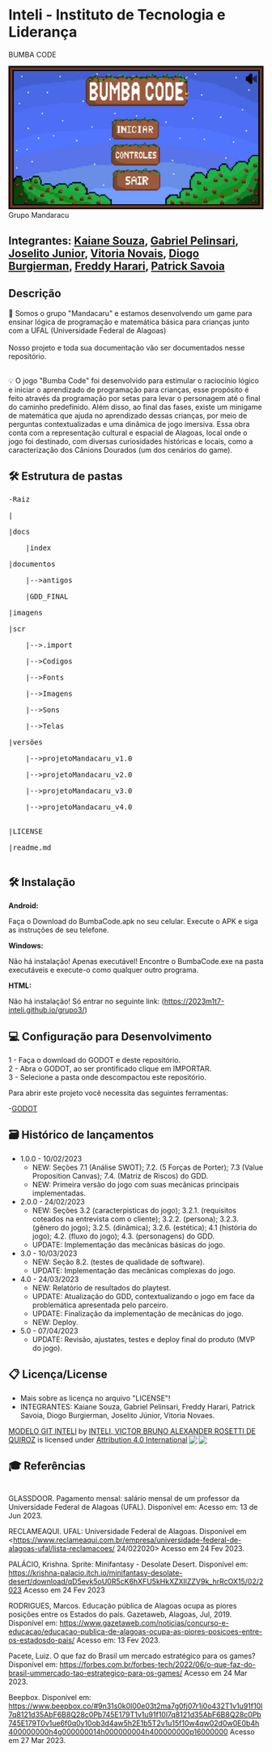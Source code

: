 # Inteli - Instituto de Tecnologia e Liderança 

BUMBA CODE
<div align="center">
<img src="/imagens/game.jpg" alt="fotogrupo" border="0">
</div>
Grupo Mandaracu

## Integrantes: <a href="https://github.com/kaianes/Tutorial_M1_Kaiane_Souza">Kaiane Souza</a>, <a href="https://github.com/pelinsarix/Tutorial_M1_Gabriel_Ribeiro">Gabriel Pelinsari</a>, <a href="https://github.com/jjrkkj/Tutorial_M1_Joselito_Carvalho">Joselito Junior</a>, <a href="https://github.com/vitorianovaes">Vitoria Novais</a>, <a href="https://github.com/DiogoBurgierman/Tutorial_M1_Diogo_Burgierman">Diogo Burgierman</a>, <a href="https://github.com/Freddyharari/Tutorial_M1_freddy_harari">Freddy Harari</a>, <a href="https://github.com/PatrickSavoia/Tutorial_M1_Patrick_Savoia">Patrick Savoia</a>




## Descrição

📜 Somos o grupo "Mandacaru" e estamos desenvolvendo um game para ensinar lógica de programação e matemática básica para crianças junto com a UFAL (Universidade Federal de Alagoas)
<br><br>
Nosso projeto e toda sua documentação vão ser documentados nesse repositório.
<br><br>
<p align="center">

</p>


💡 O jogo "Bumba Code" foi desenvolvido para estimular o raciocínio lógico e iniciar o aprendizado de programação para crianças, esse propósito é feito através da programação por setas para levar o personagem até o final do caminho predefinido. Além disso, ao final das fases, existe um minigame de matemática que ajuda no aprendizado dessas crianças, por meio de perguntas contextualizadas e uma dinâmica de jogo imersiva.
Essa obra conta com a representação cultural e espacial de Alagoas, local onde o jogo foi destinado, com diversas curiosidades históricas e locais, como a caracterização dos Cânions Dourados (um dos cenários do game).

## 🛠 Estrutura de pastas<br>
<pre>
-Raiz<br>
|<br>
|docs<br>
    |index<br>
|documentos<br>
    |-->antigos<br>
    |GDD_FINAL<br>
|imagens<br>
|scr<br>
    |-->.import<br>
    |-->Codigos<br>
    |-->Fonts<br>
    |-->Imagens<br>
    |-->Sons<br>
    |-->Telas<br>
|versões<br>
    |-->projetoMandacaru_v1.0<br>
    |-->projetoMandacaru_v2.0<br>
    |-->projetoMandacaru_v3.0<br>
    |-->projetoMandacaru_v4.0<br>

|LICENSE<br>
|readme.md<br>
</pre>

## 🛠 Instalação

<b>Android:</b>

Faça o Download do BumbaCode.apk no seu celular.
Execute o APK e siga as instruções de seu telefone.

<b>Windows:</b>

Não há instalação! Apenas executável!
Encontre o BumbaCode.exe na pasta executáveis e execute-o como qualquer outro programa.

<b>HTML:</b>

Não há instalação! Só entrar no seguinte link:
(https://2023m1t7-inteli.github.io/grupo3/)

## 💻 Configuração para Desenvolvimento

1 - Faça o download do GODOT e deste repositório.<br>
2 - Abra o GODOT, ao ser prontificado clique em IMPORTAR.<br>
3 - Selecione a pasta onde descompactou este repositório.<br>

Para abrir este projeto você necessita das seguintes ferramentas:

-<a href="https://godotengine.org/download">GODOT</a>

## 🗃 Histórico de lançamentos

* 1.0.0 - 10/02/2023
    * NEW: Seções 7.1 (Análise SWOT); 7.2. (5 Forças de Porter); 7.3 (Value Proposition Canvas); 7.4. (Matriz de Riscos) do GDD.
    * NEW: Primeira versão do jogo com suas mecânicas principais implementadas.
* 2.0.0 - 24/02/2023
    * NEW: Seções 3.2 (caracterpisticas do jogo); 3.2.1. (requisitos coteados na entrevista com o cliente); 3.2.2. (persona); 3.2.3. (gênero do jogo); 3.2.5. (dinâmica); 3.2.6. (estética); 4.1 (história do jogo); 4.2. (fluxo do jogo); 4.3. (personagens) do GDD.
    * UPDATE: Implementação das mecânicas básicas do jogo.
* 3.0 - 10/03/2023
    * NEW: Seção 8.2. (testes de qualidade de software).
    * UPDATE: Implementação das mecânicas complexas do jogo.
* 4.0 - 24/03/2023
    * NEW: Relatório de resultados do playtest.
    * UPDATE: Atualização do GDD, contextualizando o jogo em face da problemática apresentada pelo parceiro.
    * UPDATE: Finalização da implementação de mecânicas do jogo.
    * NEW: Deploy.
* 5.0 - 07/04/2023
    * UPDATE: Revisão, ajustates, testes e deploy final do produto (MVP do jogo).

## 📋 Licença/License

- Mais sobre as licença no arquivo "LICENSE"!<br>
- INTEGRANTES:  Kaiane Souza, Gabriel Pelinsari, Freddy Harari, Patrick Savoia, Diogo Burgierman, Joselito Júnior, Vitoria Novaes.

<p xmlns:cc="http://creativecommons.org/ns#" xmlns:dct="http://purl.org/dc/terms/"><a property="dct:title" rel="cc:attributionURL" href="https://github.com/Spidus/Teste_Final_1">MODELO GIT INTELI</a> by <a rel="cc:attributionURL dct:creator" property="cc:attributionName" href="https://www.yggbrasil.com.br/vr">INTELI, VICTOR BRUNO ALEXANDER ROSETTI DE QUIROZ</a> is licensed under <a href="http://creativecommons.org/licenses/by/4.0/?ref=chooser-v1" target="_blank" rel="license noopener noreferrer" style="display:inline-block;">Attribution 4.0 International<img style="height:22px!important;margin-left:3px;vertical-align:text-bottom;" src="https://mirrors.creativecommons.org/presskit/icons/cc.svg?ref=chooser-v1"><img style="height:22px!important;margin-left:3px;vertical-align:text-bottom;" src="https://mirrors.creativecommons.org/presskit/icons/by.svg?ref=chooser-v1"></a></p>

## 🎓 Referências
<br>
GLASSDOOR. Pagamento mensal: salário mensal de um professor da
Universidade Federal de Alagoas (UFAL). Disponível em:
<https://www.glassdoor.com.br/Pagamento-mensal/Universidade-Federal-de-Alagoas-UFAL-Professor-Universit%C3%A1rio-Macei%C3%B3-Pagamento-mensal-EJI_IE915021.0,36_KO37,60_IL.61,67_IC2443621.htm#:~:text=A%20m%C3%A9dia%20salarial%20de%20Professor,que%20%C3%A9%20de%20R%24%2017.265.13> Acesso em: 13 de Jun 2023.
<br>

RECLAMEAQUI. UFAL: Universidade Federal de Alagoas. Disponível em
<https://www.reclameaqui.com.br/empresa/universidade-federal-de-alagoas-ufal/lista-reclamacoes/ 24/022020> Acesso em 24 Fev 2023.
<br>

PALÁCIO, Krishna. Sprite: Minifantasy - Desolate Desert. Disponível em:
<https://krishna-palacio.itch.io/minifantasy-desolate-desert/download/qD5evk5oU0R5cK6hXFU5kHkXZXIlZZV9k_hrRcOX15/02/2023>
Acesso em 24 Fev 2023
<br>

RODRIGUES, Marcos. Educação pública de Alagoas ocupa as piores
posições entre os Estados do país. Gazetaweb, Alagoas, Jul, 2019.
Disponível em:
<https://www.gazetaweb.com/noticias/concurso-e-educacao/educacao-publica-de-alagoas-ocupa-as-piores-posicoes-entre-os-estadosdo-pais/> Acesso em: 13 Fev 2023.
<br>

Pacete, Luiz. O que faz do Brasil um mercado estratégico para os
games? Disponível em:
<https://forbes.com.br/forbes-tech/2022/06/o-que-faz-do-brasil-ummercado-tao-estrategico-para-os-games/> Acesso em 24 Mar 2023.
<br>

Beepbox. Disponível em:
<https://www.beepbox.co/#9n31s0k0l00e03t2ma7g0fj07r1i0o432T1v1u91f10l7q8121d35AbF6B8Q28c0Pb745E179T1v1u91f10l7q8121d35AbF6B8Q28c0Pb745E179T0v1ue6f0q0y10ob3d4aw5h2E1b5T2v1u15f10w4qw02d0w0E0b4h400000000h4g000000014h000000004h400000000p16000000> Acesso em 27 Mar 2023.
